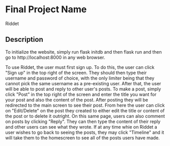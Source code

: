 # Final Project Name

Riddet

## Description

To initialize the website, simply run flask initdb and then flask run and then go to http://localhost:8000 in any web browser.

To use Riddet, the user must first sign up. To do this, the user can click "Sign up" in the top right of the screen. They should then type their username and password of choice, with the only limiter being that they cannot pick the same username as a pre-existing user. After that, the user will be able to post and reply to other user's posts. To make a post, simply click "Post" in the top right of the screen and enter the title you want for your post and also the content of the post. After posting they will be redirected to the main screen to see their post. From here the user can click on "Edit/Delete" on the post they created to either edit the title or content of the post or to delete it outright. On this same page, users can also comment on posts by clicking "Reply". They can then type the content of their reply and other users can see what they wrote. If at any time whie on Riddet a user wishes to go back to seeing the posts, they may click "Timeline" and it will take them to the homescreen to see all of the posts users have made.
